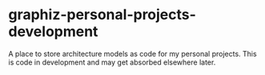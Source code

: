 # graphiz-personal-projects-development
A place to store architecture models as code for my personal projects. This is code in development and may get absorbed elsewhere later.
